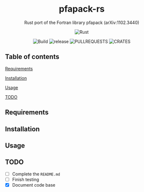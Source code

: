 <div align="center">

# pfapack-rs

Rust port of the Fortran library pfapack (arXiv:1102.3440)

![Rust](https://img.shields.io/badge/rust-%23000000.svg?style=for-the-badge&logo=rust&logoColor=white)

![Build](https://img.shields.io/github/actions/workflow/status/Duumbo/pfapack-rs/rust.yml?color=%23a3d1af&style=for-the-badge) ![release](https://img.shields.io/github/v/tag/Duumbo/pfapack-rs?style=for-the-badge)
![PULLREQUESTS](https://img.shields.io/github/issues-pr-closed/Duumbo/pfapack-rs?color=blue&style=for-the-badge) ![CRATES](https://img.shields.io/crates/v/pfapack?style=for-the-badge)

</div>

## Table of contents

[Requirements](#requirements)

[Installation](#installation)

[Usage](#usage)

[TODO](#todo)

## Requirements

## Installation

## Usage

## TODO

- [ ] Complete the `README.md`
- [ ] Finish testing
- [x] Document code base
